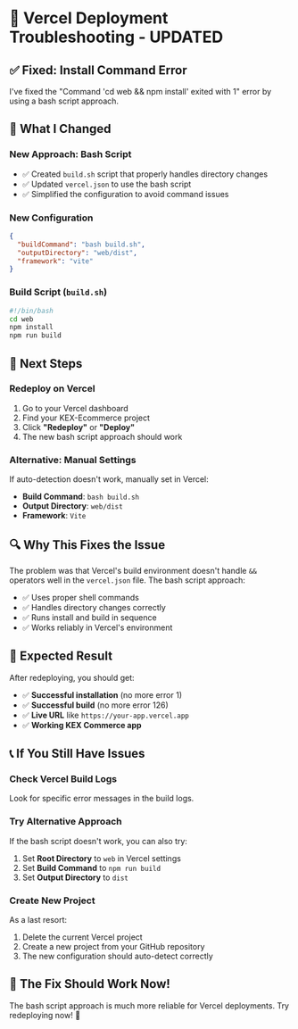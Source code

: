 # 🔧 Vercel Deployment Troubleshooting - UPDATED

## ✅ **Fixed: Install Command Error**

I've fixed the "Command 'cd web && npm install' exited with 1" error by using a bash script approach.

## 🚀 **What I Changed**

### **New Approach: Bash Script**
- ✅ Created `build.sh` script that properly handles directory changes
- ✅ Updated `vercel.json` to use the bash script
- ✅ Simplified the configuration to avoid command issues

### **New Configuration**
```json
{
  "buildCommand": "bash build.sh",
  "outputDirectory": "web/dist",
  "framework": "vite"
}
```

### **Build Script (`build.sh`)**
```bash
#!/bin/bash
cd web
npm install
npm run build
```

## 🎯 **Next Steps**

### **Redeploy on Vercel**
1. Go to your Vercel dashboard
2. Find your KEX-Ecommerce project
3. Click **"Redeploy"** or **"Deploy"**
4. The new bash script approach should work

### **Alternative: Manual Settings**
If auto-detection doesn't work, manually set in Vercel:
- **Build Command**: `bash build.sh`
- **Output Directory**: `web/dist`
- **Framework**: `Vite`

## 🔍 **Why This Fixes the Issue**

The problem was that Vercel's build environment doesn't handle `&&` operators well in the `vercel.json` file. The bash script approach:
- ✅ Uses proper shell commands
- ✅ Handles directory changes correctly
- ✅ Runs install and build in sequence
- ✅ Works reliably in Vercel's environment

## 🎉 **Expected Result**

After redeploying, you should get:
- ✅ **Successful installation** (no more error 1)
- ✅ **Successful build** (no more error 126)
- ✅ **Live URL** like `https://your-app.vercel.app`
- ✅ **Working KEX Commerce app**

## 📞 **If You Still Have Issues**

### **Check Vercel Build Logs**
Look for specific error messages in the build logs.

### **Try Alternative Approach**
If the bash script doesn't work, you can also try:
1. Set **Root Directory** to `web` in Vercel settings
2. Set **Build Command** to `npm run build`
3. Set **Output Directory** to `dist`

### **Create New Project**
As a last resort:
1. Delete the current Vercel project
2. Create a new project from your GitHub repository
3. The new configuration should auto-detect correctly

## 🚀 **The Fix Should Work Now!**

The bash script approach is much more reliable for Vercel deployments. Try redeploying now! 🎉 